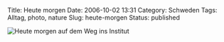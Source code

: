 Title: Heute morgen
Date: 2006-10-02 13:31
Category: Schweden
Tags: Alltag, photo, nature
Slug: heute-morgen
Status: published

![Heute morgen auf dem Weg ins
Institut](/pic/heutemorgen.jpg "Heute morgen auf dem Weg ins Institut")

